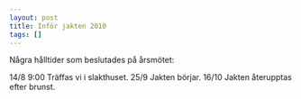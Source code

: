 ```yaml
---
layout: post
title: Inför jakten 2010
tags: []
---
```

Några hålltider som beslutades på årsmötet:

14/8 9:00 Träffas vi i slakthuset.
25/9 Jakten börjar.
16/10 Jakten återupptas efter brunst.

